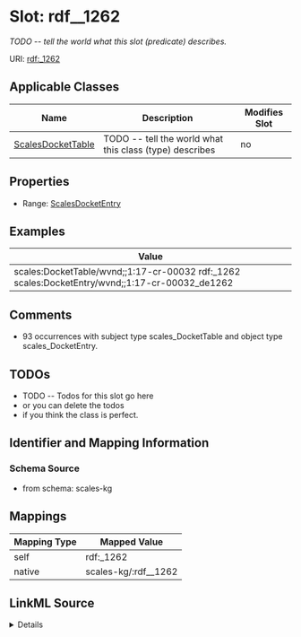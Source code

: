 

# Slot: rdf__1262


_TODO -- tell the world what this slot (predicate) describes._





URI: [rdf:_1262](http://www.w3.org/1999/02/22-rdf-syntax-ns#_1262)



<!-- no inheritance hierarchy -->





## Applicable Classes

| Name | Description | Modifies Slot |
| --- | --- | --- |
| [ScalesDocketTable](../classes/ScalesDocketTable.md) | TODO -- tell the world what this class (type) describes |  no  |







## Properties

* Range: [ScalesDocketEntry](../classes/ScalesDocketEntry.md)






## Examples

| Value |
| --- |
| scales:DocketTable/wvnd;;1:17-cr-00032 rdf:_1262 scales:DocketEntry/wvnd;;1:17-cr-00032_de1262 |

## Comments

* 93 occurrences with subject type scales_DocketTable and object type scales_DocketEntry.

## TODOs

* TODO -- Todos for this slot go here
* or you can delete the todos
* if you think the class is perfect.

## Identifier and Mapping Information







### Schema Source


* from schema: scales-kg




## Mappings

| Mapping Type | Mapped Value |
| ---  | ---  |
| self | rdf:_1262 |
| native | scales-kg/:rdf__1262 |




## LinkML Source

<details>
```yaml
name: rdf__1262
description: TODO -- tell the world what this slot (predicate) describes.
todos:
- TODO -- Todos for this slot go here
- or you can delete the todos
- if you think the class is perfect.
comments:
- 93 occurrences with subject type scales_DocketTable and object type scales_DocketEntry.
examples:
- value: scales:DocketTable/wvnd;;1:17-cr-00032 rdf:_1262 scales:DocketEntry/wvnd;;1:17-cr-00032_de1262
from_schema: scales-kg
rank: 1000
slot_uri: rdf:_1262
alias: rdf__1262
domain_of:
- scales_DocketTable
range: scales_DocketEntry

```
</details>